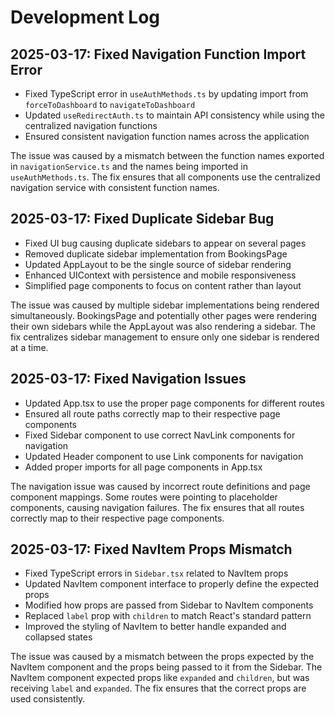 
# Development Log

## 2025-03-17: Fixed Navigation Function Import Error

- Fixed TypeScript error in `useAuthMethods.ts` by updating import from `forceToDashboard` to `navigateToDashboard`
- Updated `useRedirectAuth.ts` to maintain API consistency while using the centralized navigation functions
- Ensured consistent navigation function names across the application

The issue was caused by a mismatch between the function names exported in `navigationService.ts` and the names being imported in `useAuthMethods.ts`. The fix ensures that all components use the centralized navigation service with consistent function names.

## 2025-03-17: Fixed Duplicate Sidebar Bug

- Fixed UI bug causing duplicate sidebars to appear on several pages
- Removed duplicate sidebar implementation from BookingsPage
- Updated AppLayout to be the single source of sidebar rendering
- Enhanced UIContext with persistence and mobile responsiveness
- Simplified page components to focus on content rather than layout

The issue was caused by multiple sidebar implementations being rendered simultaneously. BookingsPage and potentially other pages were rendering their own sidebars while the AppLayout was also rendering a sidebar. The fix centralizes sidebar management to ensure only one sidebar is rendered at a time.

## 2025-03-17: Fixed Navigation Issues

- Updated App.tsx to use the proper page components for different routes
- Ensured all route paths correctly map to their respective page components
- Fixed Sidebar component to use correct NavLink components for navigation
- Updated Header component to use Link components for navigation
- Added proper imports for all page components in App.tsx

The navigation issue was caused by incorrect route definitions and page component mappings. Some routes were pointing to placeholder components, causing navigation failures. The fix ensures that all routes correctly map to their respective page components.

## 2025-03-17: Fixed NavItem Props Mismatch

- Fixed TypeScript errors in `Sidebar.tsx` related to NavItem props
- Updated NavItem component interface to properly define the expected props
- Modified how props are passed from Sidebar to NavItem components
- Replaced `label` prop with `children` to match React's standard pattern
- Improved the styling of NavItem to better handle expanded and collapsed states

The issue was caused by a mismatch between the props expected by the NavItem component and the props being passed to it from the Sidebar. The NavItem component expected props like `expanded` and `children`, but was receiving `label` and `expanded`. The fix ensures that the correct props are used consistently.
